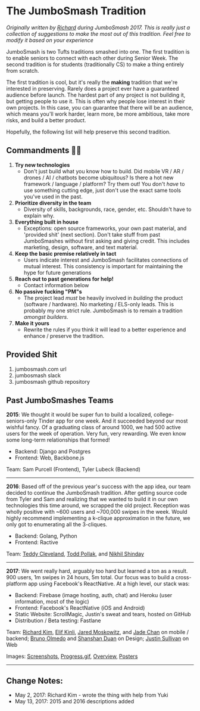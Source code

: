# The JumboSmash Tradition

*Originally written by [Richard](cwrichardkim@gmail.com) during JumboSmash 2017. This is really just a collection of suggestions to make the most out of this tradition. Feel free to modify it based on your experience*

JumboSmash is two Tufts traditions smashed into one.  The first tradition is to enable seniors to connect with each other during Senior Week.  The second tradition is for students (traditionally CS) to make a thing entirely from scratch.

The first tradition is cool, but it's really the **making** tradition that we're interested in preserving.  Rarely does a project ever have a guaranteed audience before launch.  The hardest part of any project is not building it, but getting people to use it.  This is often why people lose interest in their own projects.  In this case, you can guarantee that there will be an audience, which means you'll work harder, learn more, be more ambitious, take more risks, and build a better product.

Hopefully, the following list will help preserve this second tradition.

## Commandments 🙏🙌

1) **Try new technologies**
    - Don't just build what you know how to build.  Did mobile VR / AR / drones / AI / chatbots become ubiquitous?  Is there a hot new framework / language / platform?  Try them out!  You don't *have* to use something cutting edge, just don't use the exact same tools you've used in the past.
2) **Prioritize diversity in the team**
    - Diversity of skills, backgrounds, race, gender, etc.  Shouldn't have to explain why.
3) **Everything built in house**
    - Exceptions: open source frameworks, your own past material, and 'provided shit' (next section).  Don't take stuff from past JumboSmashes without first asking and giving credit.  This includes marketing, design, software, and text material.
4) **Keep the basic premise relatively in tact**
    - Users indicate interest and JumboSmash facilitates connections of mutual interest.  This consistency is important for maintaining the hype for future generations
5) **Reach out to past generations for help!**
    - Contact information below
6) **No passive fucking "PM"s**
    - The project lead *must* be heavily involved in *building* the product (software / hardware).  No marketing / ELS-only leads.  This is probably my one strict rule.  JumboSmash is to remain a tradition *amongst builders*.
7) **Make it yours**
    - Rewrite the rules if you think it will lead to a better experience and enhance / preserve the tradition.

## Provided Shit
1) jumbosmash.com url
2) jumbosmash slack
3) jumbosmash github repository

## Past JumboSmashes Teams

**2015**: We thought it would be super fun to build a localized, college-seniors-only Tinder app for one week. And it succeeded beyond our most wishful fancy. Of a graduating class of around 1000, we had 500 active users for the week of operation. Very fun, very rewarding. We even know some long-term relationships that formed!
- Backend: Django and Postgres
- Frontend: Web, Backbone.js

Team: Sam Purcell (Frontend), Tyler Lubeck (Backend)

---

**2016**: Based off of the previous year's success with the app idea, our team decided to continue the JumboSmash tradition. After getting source code from Tyler and Sam and realizing that we wanted to build it in our own technologies this time around, we scrapped the old project. Reception was wholly positive with ~600 users and ~700,000 swipes in the week. Would highly recommend implementing a k-clique approximation in the future, we only got to enumerating all the 3-cliques. 
- Backend: Golang, Python
- Frontend: Ractive

Team: [Teddy Cleveland](https://www.facebook.com/theodore.cleveland), [Todd Pollak](https://www.facebook.com/todd.pollak.7), and [Nikhil Shinday](https://www.facebook.com/nikhilshinday)

---

**2017**: We went really hard, arguably too hard but learned a ton as a result. 900 users, 1m swipes in 24 hours, 5m total.  Our focus was to build a cross-platform app using Facebook's ReactNative.  At a high level, our stack was:
- Backend: Firebase (image hosting, auth, chat) and Heroku (user information, most of the logic)
- Frontend: Facebook's ReactNative (iOS and Android)
- Static Website: ScrollMagic, Justin's sweat and tears, hosted on GitHub
- Distribution / Beta testing: Fastlane

Team: [Richard Kim](cwrichardkim@gmail.com), [Elif Kinli](elifkinli@gmail.com), [Jared Moskowitz](jaredmoskowitz123@gmail.com), and [Jade Chan](Jadeyychan@gmail.com) on mobile / backend; [Bruno Olmedo](bruno.olmq@gmail.com) and [Shanshan Duan](philia33d@gmail.com) on Design; [Justin Sullivan](justinnsullivan@gmail.com) on Web

Images: [Screenshots](http://imgur.com/F4GhyPi.png), [Progress.gif](http://imgur.com/r4ve8kr.gif), [Overview](http://imgur.com/dtQnFx3.png), [Posters](http://imgur.com/71XBttD.png)

---

## Change Notes:
- May 2, 2017: Richard Kim - wrote the thing with help from Yuki
- May 13, 2017: 2015 and 2016 descriptions added
